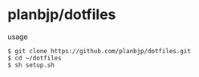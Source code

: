 # planbjp/dotfiles

usage

```
$ git clone https://github.com/planbjp/dotfiles.git
$ cd ~/dotfiles
$ sh setup.sh
```
